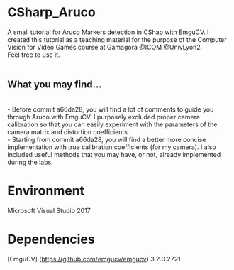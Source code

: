 # CSharp_Aruco
A small tutorial for Aruco Markers detection in CShap with EmguCV.
I created this tutorial as a teaching material for the purpose of the Computer Vision for Video Games course at Gamagora @ICOM @UnivLyon2. 
<br>
Feel free to use it.
<br>
<br>
## What you may find...
<br>
- Before commit a66da28, you will find a lot of comments to guide you through Aruco with EmguCV. I purposely excluded proper camera calibration so that you can easily experiment with the parameters of the camera matrix and distortion coefficients.
<br>
- Starting from commit a66da28, you will find a better more concise implementation with true calibration coefficients (for my camera). I also included useful methods that you may have, or not, already implemented during the labs.
<br>


# Environment
Microsoft Visual Studio 2017

# Dependencies
[EmguCV] (https://github.com/emgucv/emgucv) 3.2.0.2721 

